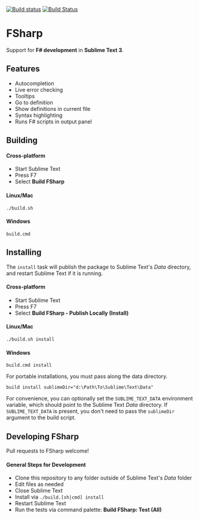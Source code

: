 [![Build status](https://ci.appveyor.com/api/projects/status/uuqaj61vyqwwxqe1/branch/master?svg=true)](https://ci.appveyor.com/project/guillermooo/sublime-fsharp-package/branch/master) [![Build Status](https://travis-ci.org/fsharp/sublime-fsharp-package.svg?branch=master)](https://travis-ci.org/fsharp/sublime-fsharp-package)

# FSharp

Support for **F# development** in **Sublime Text 3**.


## Features

- Autocompletion
- Live error checking
- Tooltips
- Go to definition
- Show definitions in current file
- Syntax highlighting
- Runs F# scripts in output panel


## Building


#### Cross-platform

- Start Sublime Text
- Press F7
- Select **Build FSharp**


#### Linux/Mac

```shell
./build.sh
```


#### Windows

```shell
build.cmd
```

## Installing


The `install` task
will publish the package
to Sublime Text's *Data* directory,
and restart Sublime Text if it is running.


#### Cross-platform

- Start Sublime Text
- Press F7
- Select **Build FSharp - Publish Locally (Install)**


#### Linux/Mac

```shell
./build.sh install
```


#### Windows

```shell
build.cmd install
```

For portable installations,
you must pass along
the data directory.

```shell
build install sublimeDir="d:\Path\To\Sublime\Text\Data"
```

For convenience, you can optionally set
the `SUBLIME_TEXT_DATA` environment variable,
which should point to the Sublime Text *Data* directory.
If `SUBLIME_TEXT_DATA` is present,
you don't need to pass the `sublimeDir` argument
to the build script.


## Developing FSharp

Pull requests to FSharp welcome!


#### General Steps for Development

* Clone this repository to any folder outside of Sublime Text's *Data* folder
* Edit files as needed
* Close Sublime Text
* Install via `./build.[sh|cmd] install`
* Restart Sublime Text
* Run the tests via command palette: **Build FSharp: Test (All)**
